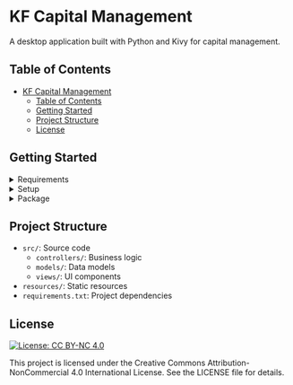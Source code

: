 # KF Capital Management

A desktop application built with Python and Kivy for capital management.

## Table of Contents

- [KF Capital Management](#kf-capital-management)
  - [Table of Contents](#table-of-contents)
  - [Getting Started](#getting-started)
  - [Project Structure](#project-structure)
  - [License](#license)

## Getting Started

<details>
    <summary>Requirements</summary>
<br>
    - **To package the application using Buildozer, you need to be on a Linux system (preferably Ubuntu). You will also need to install the following packages:**

```bash
# Optional WSL package
wsl --install
# ----

sudo apt update
sudo apt install -y git zip unzip openjdk-8-jdk python3-pip autoconf libtool pkg-config zlib1g-dev libncurses5-dev libncursesw5-dev libtinfo5 cmake ant

```

</details>

<details>
  <summary>Setup</summary>
<br>
  -   **Install Android SDK and NDK:** To package the application for Android, you need to have the Android SDK and NDK installed.
    You also need to configure the `ANDROID_HOME` and `ANDROID_NDK_HOME` environment variables.
    -   `ANDROID_HOME`: Path to your Android SDK installation.
    -   `ANDROID_NDK_HOME`: Path to your Android NDK installation.

  - **Create and activate virtual environment:**
```bash
python -m venv venv
.\\venv\\Scripts\\activate
```

  -   **Install dependencies:**
```bash
pip install -r requirements.txt
```

  -   **Run the application:**
```bash
python src/main.py
```

</details>

<details>
  <summary>Package</summary>
<br>
  -   **To package the application for desktop (Windows), you can use the following command:**

```bash
buildozer distclean
buildozer -v windows debug
```

  -   **To package the application for Android, you need to have the Android SDK and NDK installed. Then, you can use the following command:**

```bash
buildozer android debug

# WSL way
wsl bash -c "buildozer android debug"

```

</details>

## Project Structure

-   `src/`: Source code
    -   `controllers/`: Business logic
    -   `models/`: Data models
    -   `views/`: UI components
-   `resources/`: Static resources
-   `requirements.txt`: Project dependencies

## License

[![License: CC BY-NC 4.0](https://img.shields.io/badge/License-CC%20BY--NC%204.0-lightgrey.svg)](https://creativecommons.org/licenses/by-nc/4.0/)

This project is licensed under the Creative Commons Attribution-NonCommercial 4.0 International License. See the LICENSE file for details.
